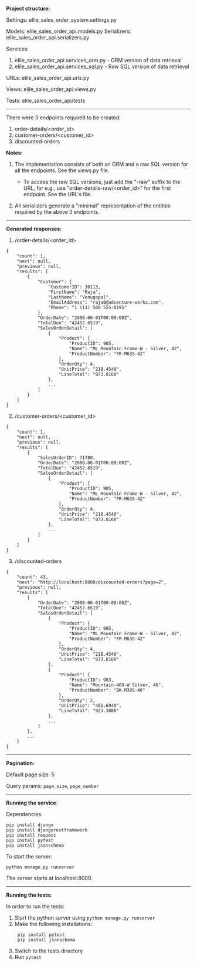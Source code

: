 **Project structure:**

Settings: elile_sales_order_system.settings.py

Models: elile_sales_order_api.models.py
Serializers: elile_sales_order_api.serializers.py

Services: 
1) elile_sales_order_api.services_orm.py - ORM version of data retrieval
2) elile_sales_order_api.services_sql.py - Raw SQL version of data retrieval

URLs: elile_sales_order_api.urls.py

Views: elile_sales_order_api.views.py

Tests: elile_sales_order_api/tests

---------------------------------------------------

There were 3 endpoints required to be created:
1. order-details/<order_id>
2. customer-orders/<customer_id>
3. discounted-orders

**Notes:** 
1. The implementation consists of both an ORM and a raw SQL version for all the endpoints. See the views.py file.
    - To access the raw SQL versions, just add the "-raw" suffix to the URL, for e.g., use "order-details-raw/<order_id>" for the first endpoint. See the URL's file.

2. All serializers generate a "minimal" representation of the entities required by the above 3 endpoints.

---------------------------------------------------


**Generated responses:**

1. /order-details/<order_id>
```
{
    "count": 1,
    "next": null,
    "previous": null,
    "results": [
        {
            "Customer": {
                "CustomerID": 30113,
                "FirstName": "Raja",
                "LastName": "Venugopal",
                "EmailAddress": "raja0@adventure-works.com",
                "Phone": "1 (11) 500 555-0195"
            },
            "OrderDate": "2008-06-01T00:00:00Z",
            "TotalDue": "42452.6519",
            "SalesOrderDetail": [
                {
                    "Product": {
                        "ProductID": 905,
                        "Name": "ML Mountain Frame-W - Silver, 42",
                        "ProductNumber": "FR-M63S-42"
                    },
                    "OrderQty": 4,
                    "UnitPrice": "218.4540",
                    "LineTotal": "873.8160"
                },
                ...
            ]
        }
    ]
}
```

2. /customer-orders/<customer_id>

```
{
    "count": 1,
    "next": null,
    "previous": null,
    "results": [
        {
            "SalesOrderID": 71780,
            "OrderDate": "2008-06-01T00:00:00Z",
            "TotalDue": "42452.6519",
            "SalesOrderDetail": [
                {
                    "Product": {
                        "ProductID": 905,
                        "Name": "ML Mountain Frame-W - Silver, 42",
                        "ProductNumber": "FR-M63S-42"
                    },
                    "OrderQty": 4,
                    "UnitPrice": "218.4540",
                    "LineTotal": "873.8160"
                },
                ...
            ]
        }
    ]
}
```

3. /discounted-orders

```
{
    "count": 43,
    "next": "http://localhost:8000/discounted-orders?page=2",
    "previous": null,
    "results": [
        {
            "OrderDate": "2008-06-01T00:00:00Z",
            "TotalDue": "42452.6519",
            "SalesOrderDetail": [
                {
                    "Product": {
                        "ProductID": 905,
                        "Name": "ML Mountain Frame-W - Silver, 42",
                        "ProductNumber": "FR-M63S-42"
                    },
                    "OrderQty": 4,
                    "UnitPrice": "218.4540",
                    "LineTotal": "873.8160"
                },
                {
                    "Product": {
                        "ProductID": 983,
                        "Name": "Mountain-400-W Silver, 46",
                        "ProductNumber": "BK-M38S-46"
                    },
                    "OrderQty": 2,
                    "UnitPrice": "461.6940",
                    "LineTotal": "923.3880"
                },
                ...
            ]
        },
        ...
    ]
}
```

---------------------------------------------------

**Pagination:**

Default page size: 5

Query params: `page_size`, `page_number`

---------------------------------------------------

**Running the service:**

Dependencies:

```
pip install django
pip install djangorestframework
pip install request
pip install pytest
pip install jsonschema
```

To start the server:

```
python manage.py runserver
```

The server starts at localhost:8000.

---------------------------------------------------

**Running the tests:**

In order to run the tests:
1. Start the python server using `python manage.py runserver`
2. Make the following installations:
   ```
    pip install pytest
    pip install jsonschema
   ```
4. Switch to the tests directory
5. Run `pytest`
